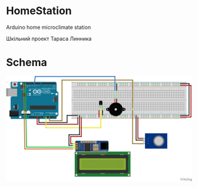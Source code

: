 # HomeStation
Arduino home microclimate station

Шкільний проект Тараса Линника

# Schema
<img width="1024" alt="schema" src="HomeStstion.png">

